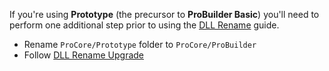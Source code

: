 If you're using **Prototype** (the precursor to **ProBuilder Basic**) you'll need to perform one additional step prior to using the [DLL Rename](dllrename.md) guide.

- Rename `ProCore/Prototype` folder to `ProCore/ProBuilder`
- Follow [DLL Rename Upgrade](dllrename.md)
